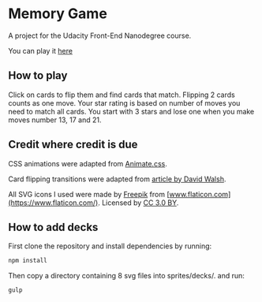 # Memory Game

A project for the Udacity Front-End Nanodegree course.

You can play it [here](https://lukaszrozej.github.io/memory-game/)

## How to play

Click on cards to flip them and find cards that match.
Flipping 2 cards counts as one move.
Your star rating is based on number of moves you need to match all cards.
You start with 3 stars and lose one when you make moves number 13, 17 and 21.

## Credit where credit is due

CSS animations were adapted from [Animate.css](https://daneden.github.io/animate.css/).

Card flipping transitions were adapted from [article by David Walsh](https://davidwalsh.name/css-flip).

All SVG icons I used were made by [Freepik](http://www.freepik.com) from [www.flaticon.com](https://www.flaticon.com/).
Licensed by [CC 3.0 BY](http://creativecommons.org/licenses/by/3.0/).

## How to add decks

First clone the repository and install dependencies by running:

```sh
npm install
```

Then copy a directory containing 8 svg files into sprites/decks/.
and run:

```sh
gulp
```
